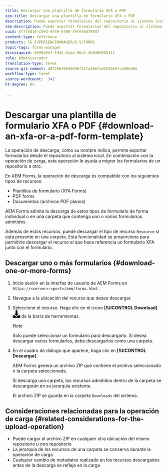 ```yaml
---
title: Descargar una plantilla de formulario XFA o PDF
seo-title: Descargar una plantilla de formulario XFA o PDF
description: Puede exportar formularios del repositorio al sistema local y migrar los formularios descargados al nuevo repositorio.
seo-description: Puede exportar formularios del repositorio al sistema local y migrar los formularios descargados al nuevo repositorio.
uuid: 5f7fbd14-cb9d-4749-8708-7efe49df89d7
content-type: reference
products: SG_EXPERIENCEMANAGER/6.5/FORMS
topic-tags: forms-manager
discoiquuid: 6699e0e7-fd42-41ae-86a2-3b940d905111
role: Administrador
translation-type: tm+mt
source-git-commit: 48726639e93696f32fa368fad2630e6fca50640e
workflow-type: tm+mt
source-wordcount: '341'
ht-degree: 0%

---
```



# Descargar una plantilla de formulario XFA o PDF {#download-an-xfa-or-a-pdf-form-template}

La operación de descarga, como su nombre indica, permite exportar formularios desde el repositorio al sistema local. En combinación con la operación de carga, esta operación le ayuda a migrar los formularios de un repositorio a otro.

En AEM Forms, la operación de descarga es compatible con los siguientes tipos de recursos:

* Plantillas de formulario (XFA Forms)
* PDF forms
* Documentos (archivos PDF planos)

AEM Forms admite la descarga de estos tipos de formulario de forma individual o en una carpeta que contenga uno o varios formularios admitidos.

Además de estos recursos, puede descargar el tipo de recurso `Resource` si está presente en una carpeta. Esta funcionalidad se proporciona para permitirle descargar el recurso al que hace referencia un formulario XFA junto con el formulario.

## Descargar uno o más formularios {#download-one-or-more-forms}

1. Inicie sesión en la interfaz de usuario de AEM Forms en `https://<server>:<port>/aem/forms.html`.

1. Navegue a la ubicación del recurso que desee descargar.

1. Seleccione el recurso. Haga clic en el icono **[!UICONTROL Download]** ![aem6forms_download](assets/aem6forms_download.png) de la barra de herramientas.

   >[!NOTE]
   >
   >Solo puede seleccionar un formulario para descargarlo. Si desea descargar varios formularios, debe descargarlos como una carpeta.

1. En el cuadro de diálogo que aparece, haga clic en **[!UICONTROL Descargar]**.

   AEM Forms genera un archivo ZIP que contiene el archivo seleccionado o la carpeta seleccionada.

   Si descarga una carpeta, los recursos admitidos dentro de la carpeta se descargarán en su jerarquía existente.

   El archivo ZIP se guarda en la carpeta `Downloads` del sistema.

## Consideraciones relacionadas para la operación de carga {#related-considerations-for-the-upload-operation}

* Puede cargar el archivo ZIP en cualquier otra ubicación del mismo repositorio u otro repositorio
* La jerarquía de los recursos de una carpeta se conserva durante la operación de carga
* Cualquier cambio de metadatos realizado en los recursos descargados antes de la descarga se refleja en la carga


